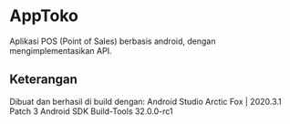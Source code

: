 # AppToko

Aplikasi POS (Point of Sales) berbasis android, dengan mengimplementasikan API.

## Keterangan

Dibuat dan berhasil di build dengan:
Android Studio Arctic Fox | 2020.3.1 Patch 3
Android SDK Build-Tools 32.0.0-rc1